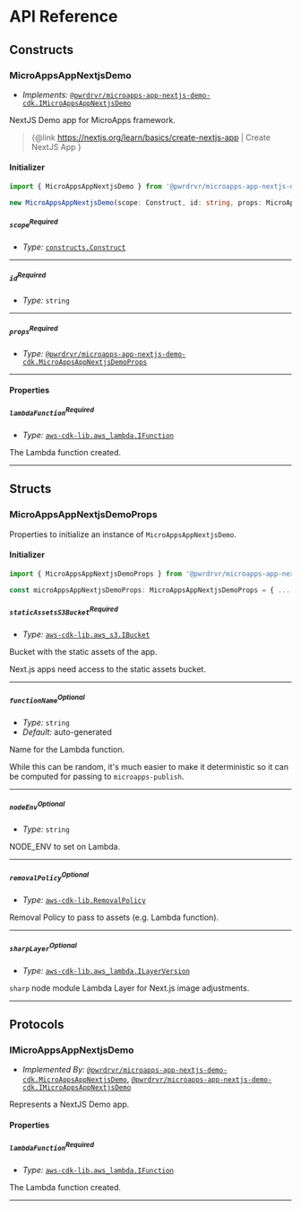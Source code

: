 # API Reference <a name="API Reference"></a>

## Constructs <a name="Constructs"></a>

### MicroAppsAppNextjsDemo <a name="@pwrdrvr/microapps-app-nextjs-demo-cdk.MicroAppsAppNextjsDemo"></a>

- *Implements:* [`@pwrdrvr/microapps-app-nextjs-demo-cdk.IMicroAppsAppNextjsDemo`](#@pwrdrvr/microapps-app-nextjs-demo-cdk.IMicroAppsAppNextjsDemo)

NextJS Demo app for MicroApps framework.

> {@link https://nextjs.org/learn/basics/create-nextjs-app | Create NextJS App }

#### Initializer <a name="@pwrdrvr/microapps-app-nextjs-demo-cdk.MicroAppsAppNextjsDemo.Initializer"></a>

```typescript
import { MicroAppsAppNextjsDemo } from '@pwrdrvr/microapps-app-nextjs-demo-cdk'

new MicroAppsAppNextjsDemo(scope: Construct, id: string, props: MicroAppsAppNextjsDemoProps)
```

##### `scope`<sup>Required</sup> <a name="@pwrdrvr/microapps-app-nextjs-demo-cdk.MicroAppsAppNextjsDemo.scope"></a>

- *Type:* [`constructs.Construct`](#constructs.Construct)

---

##### `id`<sup>Required</sup> <a name="@pwrdrvr/microapps-app-nextjs-demo-cdk.MicroAppsAppNextjsDemo.id"></a>

- *Type:* `string`

---

##### `props`<sup>Required</sup> <a name="@pwrdrvr/microapps-app-nextjs-demo-cdk.MicroAppsAppNextjsDemo.props"></a>

- *Type:* [`@pwrdrvr/microapps-app-nextjs-demo-cdk.MicroAppsAppNextjsDemoProps`](#@pwrdrvr/microapps-app-nextjs-demo-cdk.MicroAppsAppNextjsDemoProps)

---



#### Properties <a name="Properties"></a>

##### `lambdaFunction`<sup>Required</sup> <a name="@pwrdrvr/microapps-app-nextjs-demo-cdk.MicroAppsAppNextjsDemo.lambdaFunction"></a>

- *Type:* [`aws-cdk-lib.aws_lambda.IFunction`](#aws-cdk-lib.aws_lambda.IFunction)

The Lambda function created.

---


## Structs <a name="Structs"></a>

### MicroAppsAppNextjsDemoProps <a name="@pwrdrvr/microapps-app-nextjs-demo-cdk.MicroAppsAppNextjsDemoProps"></a>

Properties to initialize an instance of `MicroAppsAppNextjsDemo`.

#### Initializer <a name="[object Object].Initializer"></a>

```typescript
import { MicroAppsAppNextjsDemoProps } from '@pwrdrvr/microapps-app-nextjs-demo-cdk'

const microAppsAppNextjsDemoProps: MicroAppsAppNextjsDemoProps = { ... }
```

##### `staticAssetsS3Bucket`<sup>Required</sup> <a name="@pwrdrvr/microapps-app-nextjs-demo-cdk.MicroAppsAppNextjsDemoProps.staticAssetsS3Bucket"></a>

- *Type:* [`aws-cdk-lib.aws_s3.IBucket`](#aws-cdk-lib.aws_s3.IBucket)

Bucket with the static assets of the app.

Next.js apps need access to the static assets bucket.

---

##### `functionName`<sup>Optional</sup> <a name="@pwrdrvr/microapps-app-nextjs-demo-cdk.MicroAppsAppNextjsDemoProps.functionName"></a>

- *Type:* `string`
- *Default:* auto-generated

Name for the Lambda function.

While this can be random, it's much easier to make it deterministic
so it can be computed for passing to `microapps-publish`.

---

##### `nodeEnv`<sup>Optional</sup> <a name="@pwrdrvr/microapps-app-nextjs-demo-cdk.MicroAppsAppNextjsDemoProps.nodeEnv"></a>

- *Type:* `string`

NODE_ENV to set on Lambda.

---

##### `removalPolicy`<sup>Optional</sup> <a name="@pwrdrvr/microapps-app-nextjs-demo-cdk.MicroAppsAppNextjsDemoProps.removalPolicy"></a>

- *Type:* [`aws-cdk-lib.RemovalPolicy`](#aws-cdk-lib.RemovalPolicy)

Removal Policy to pass to assets (e.g. Lambda function).

---

##### `sharpLayer`<sup>Optional</sup> <a name="@pwrdrvr/microapps-app-nextjs-demo-cdk.MicroAppsAppNextjsDemoProps.sharpLayer"></a>

- *Type:* [`aws-cdk-lib.aws_lambda.ILayerVersion`](#aws-cdk-lib.aws_lambda.ILayerVersion)

`sharp` node module Lambda Layer for Next.js image adjustments.

---


## Protocols <a name="Protocols"></a>

### IMicroAppsAppNextjsDemo <a name="@pwrdrvr/microapps-app-nextjs-demo-cdk.IMicroAppsAppNextjsDemo"></a>

- *Implemented By:* [`@pwrdrvr/microapps-app-nextjs-demo-cdk.MicroAppsAppNextjsDemo`](#@pwrdrvr/microapps-app-nextjs-demo-cdk.MicroAppsAppNextjsDemo), [`@pwrdrvr/microapps-app-nextjs-demo-cdk.IMicroAppsAppNextjsDemo`](#@pwrdrvr/microapps-app-nextjs-demo-cdk.IMicroAppsAppNextjsDemo)

Represents a NextJS Demo app.


#### Properties <a name="Properties"></a>

##### `lambdaFunction`<sup>Required</sup> <a name="@pwrdrvr/microapps-app-nextjs-demo-cdk.IMicroAppsAppNextjsDemo.lambdaFunction"></a>

- *Type:* [`aws-cdk-lib.aws_lambda.IFunction`](#aws-cdk-lib.aws_lambda.IFunction)

The Lambda function created.

---

